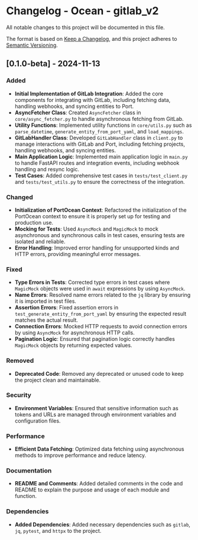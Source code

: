 # Changelog - Ocean - gitlab_v2

All notable changes to this project will be documented in this file.

The format is based on [Keep a Changelog](https://keepachangelog.com/en/1.0.0/),
and this project adheres to [Semantic Versioning](https://semver.org/spec/v2.0.0.html).

## [0.1.0-beta] - 2024-11-13

### Added

- **Initial Implementation of GitLab Integration**: Added the core components for integrating with GitLab, including fetching data, handling webhooks, and syncing entities to Port.
- **AsyncFetcher Class**: Created `AsyncFetcher` class in `core/async_fetcher.py` to handle asynchronous fetching from GitLab.
- **Utility Functions**: Implemented utility functions in `core/utils.py` such as `parse_datetime`, `generate_entity_from_port_yaml`, and `load_mappings`.
- **GitLabHandler Class**: Developed `GitLabHandler` class in `client.py` to manage interactions with GitLab and Port, including fetching projects, handling webhooks, and syncing entities.
- **Main Application Logic**: Implemented main application logic in `main.py` to handle FastAPI routes and integration events, including webhook handling and resync logic.
- **Test Cases**: Added comprehensive test cases in `tests/test_client.py` and `tests/test_utils.py` to ensure the correctness of the integration.

### Changed

- **Initialization of PortOcean Context**: Refactored the initialization of the PortOcean context to ensure it is properly set up for testing and production use.
- **Mocking for Tests**: Used `AsyncMock` and `MagicMock` to mock asynchronous and synchronous calls in test cases, ensuring tests are isolated and reliable.
- **Error Handling**: Improved error handling for unsupported kinds and HTTP errors, providing meaningful error messages.

### Fixed

- **Type Errors in Tests**: Corrected type errors in test cases where `MagicMock` objects were used in `await` expressions by using `AsyncMock`.
- **Name Errors**: Resolved name errors related to the `jq` library by ensuring it is imported in test files.
- **Assertion Errors**: Fixed assertion errors in `test_generate_entity_from_port_yaml` by ensuring the expected result matches the actual result.
- **Connection Errors**: Mocked HTTP requests to avoid connection errors by using `AsyncMock` for asynchronous HTTP calls.
- **Pagination Logic**: Ensured that pagination logic correctly handles `MagicMock` objects by returning expected values.

### Removed

- **Deprecated Code**: Removed any deprecated or unused code to keep the project clean and maintainable.

### Security

- **Environment Variables**: Ensured that sensitive information such as tokens and URLs are managed through environment variables and configuration files.

### Performance

- **Efficient Data Fetching**: Optimized data fetching using asynchronous methods to improve performance and reduce latency.

### Documentation

- **README and Comments**: Added detailed comments in the code and README to explain the purpose and usage of each module and function.

### Dependencies

- **Added Dependencies**: Added necessary dependencies such as `gitlab`, `jq`, `pytest`, and `httpx` to the project.

